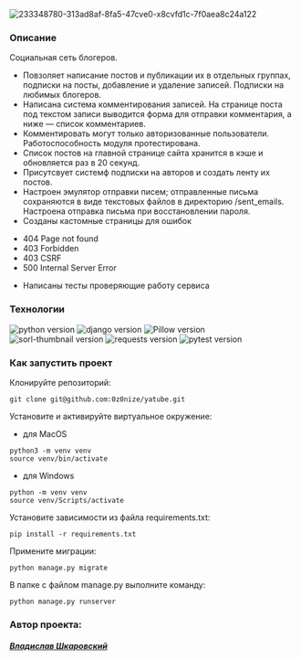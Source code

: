 ![233348780-313ad8af-8fa5-47cve0-x8cvfd1c-7f0aea8c24a122](https://user-images.githubusercontent.com/112638163/234638661-8310f7ed-24ae-44af-aef4-69b517aec740.png)

### Описание
Социальная сеть блогеров. 
* Повзоляет написание постов и публикации их в отдельных группах, подписки на посты, добавление и удаление записей. Подписки на любимых блогеров.
* Написана система комментирования записей. На странице поста под текстом записи выводится форма для отправки комментария, а ниже — список комментариев. 
* Комментировать могут только авторизованные пользователи. 
Работоспособность модуля протестирована.
* Список постов на главной странице сайта хранится в кэше и обновляется раз в 20 секунд.
* Присутсвует системф подписки на авторов и создать ленту их постов.
* Настроен эмулятор отправки писем; отправленные письма сохраняются в виде текстовых файлов в директорию /sent_emails. Настроена отправка письма при восстановлении пароля.
* Созданы кастомные страницы для ошибок
- 404 Page not found
- 403 Forbidden
- 403 CSRF
- 500 Internal Server Error
* Написаны тесты проверяющие работу сервиса


### Технологии
![python version](https://img.shields.io/badge/Python-3.9.10-yellowgreen?logo=python)
![django version](https://img.shields.io/badge/Django-3.2.16-yellowgreen?logo=django)
![Pillow version](https://img.shields.io/badge/Pillow-8.3.1-yellowgreen?logo=pillow)
![sorl-thumbnail version](https://img.shields.io/badge/sorl_thumbnail-12.7.0-yellowgreen?logo=sorl-thumbnail)
![requests version](https://img.shields.io/badge/requests-2.26.0-yellowgreen)
![pytest version](https://img.shields.io/badge/pytest-6.2.4-yellowgreen?logo=pytest)

### Как запустить проект

Клонируйте репозиторий:
```
git clone git@github.com:0z0nize/yatube.git
```

Установите и активируйте виртуальное окружение:
- для MacOS
```
python3 -m venv venv
source venv/bin/activate
```
- для Windows
```
python -m venv venv
source venv/Scripts/activate
```
Установите зависимости из файла requirements.txt:
```
pip install -r requirements.txt
```
Примените миграции:
```
python manage.py migrate
```
В папке с файлом manage.py выполните команду:
```
python manage.py runserver
```

### Автор проекта:
#### [_Владислав Шкаровский_](https://github.com/0z0nize)
